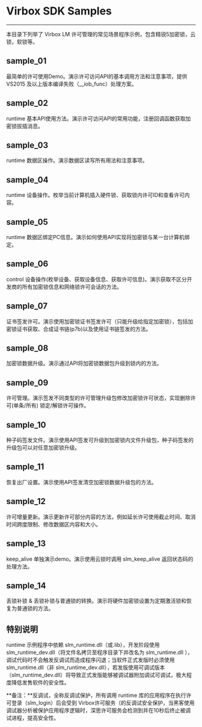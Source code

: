 # Virbox SDK Samples

-------------------------
本目录下列举了 Virbox LM 许可管理的常见场景程序示例，包含精锐5加密锁，云锁，软锁等。

## sample_01 	
最简单的许可使用Demo。演示许可访问API的基本调用方法和注意事项，提供 VS2015 及以上版本编译失败（__iob_func）处理方案。

## sample_02 	
runtime 基本API使用方法。演示许可访问API的常用功能，注册回调函数获取加密锁拔插消息。

## sample_03 
runtime 数据区操作。演示数据区读写所有用法和注意事项。

## sample_04 	
runtime 设备操作。枚举当前计算机插入硬件锁、获取锁内许可ID和查看许可内容。

## sample_05 	
runtime 数据区绑定PC信息。演示如何使用API实现将加密锁与某一台计算机绑定。

## sample_06 	
control 设备操作(枚举设备、获取设备信息、获取许可信息)。演示获取不区分开发商的所有加密锁信息和网络锁许可会话的方法。

## sample_07   
证书签发许可。演示使用加密锁证书签发许可（只能升级给指定加密锁），包括加密锁证书获取、合成证书链(p7b)以及使用证书链签发的方法。

## sample_08  	
加密锁数据升级。演示通过API将加密锁数据包升级到锁内的方法。

## sample_09  	
许可管理。演示签发不同类型的许可管理升级包修改加密锁许可状态，实现删除许可(单条/所有) 锁定/解锁许可操作。

## sample_10  	
种子码签发文件。演示使用API签发可升级到加密锁内文件升级包，种子码签发的升级包可以对任意加密锁升级。

## sample_11  	
恢复出厂设置。演示使用API签发清空加密锁数据升级包的方法。

## sample_12  	
许可增量更新。演示更新许可部分内容的方法，例如延长许可使用截止时间、取消时间跨度限制、修改数据区内容和大小。

## sample_13  	
keep_alive 单独演示demo。演示使用云锁时调用 slm_keep_alive 返回状态码的处理方法。

## sample_14  	
丢锁补锁 & 丢锁补锁与普通锁的转换。演示将硬件加密锁设置为定期激活锁和恢复为普通锁的方法。

## 特别说明
runtime 示例程序中依赖 slm_runtime.dll（或.lib），开发阶段使用 slm_runtime_dev.dll（将文件名拷贝至程序目录下并改名为 slm_runtime.dll ），调试代码时不会触发反调试而造成程序闪退；当软件正式发版时必须使用 slm_runtime.dll（非 slm_runtime_dev.dll），若发版使用可调试版本（slm_runtime_dev.dll）将导致正式发版能够被调试器附加调试可调试，极大程度降低发售软件的安全性。

**备注：**反调试，全称反调试保护，所有调用 runtime 库的应用程序在执行许可登录（slm_login）后会受到 Virbox许可服务（的反调试安全保护，当黑客使用调试器分析被保护应用程序逻辑时，深思许可服务会检测到并在10秒后终止被调试进程，提高安全性。

